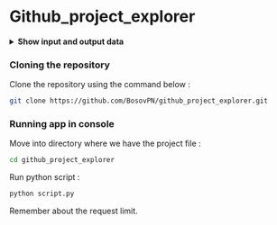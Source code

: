 # Github_project_explorer

<details>
<summary><b>Show input and output data</b></summary>

```plaintext
Enter your GitHub username: BosovPN
Enter your repository name: cryptocurrency_tracker
Enter your GitHub token (optional):
Do you want to save the output to a file or display in console? (file/console): file
Enter the folder path to save the file (or press enter for current directory): 

Result:
Output saved to .\cryptocurrency_tracker_details.txt (For this input example)

cryptocurrency_tracker_details.txt file info:
Repository Structure:
├── README.md
├── backend/
│   ├── .dockerignore
│   ├── Dockerfile
│   ├── requirements.txt
│   ├── src/
│   │   ├── config.py
│   │   ├── http_client.py
│   │   ├── __init__.py
│   │   ├── main.py
│   │   ├── router.py
├── frontend/
│   ├── .dockerignore
│   ├── .eslintrc.cjs
│   ├── Dockerfile
│   ├── README.md
│   ├── index.html
│   ├── package-lock.json
│   ├── package.json
│   ├── postcss.config.cjs
│   ├── src/
│   │   ├── App.jsx
│   │   ├── components/
│   │   │   ├── CryptocurrencyCard.jsx
│   │   ├── index.css
│   │   ├── main.jsx
│   ├── tailwind.config.js
│   ├── vite.config.js
```

```bash
backend/src/config.py
from pydantic_settings import BaseSettings, SettingsConfigDict
class Settings(BaseSettings):
    CMC_API_KEY: str
    model_config = SettingsConfigDict(env_file='.env')
settings = Settings()
```

```bash
backend/src/http_client.py
from aiohttp import ClientSession
from async_lru import alru_cache
class HttpClient:
    def __init__(self, base_url: str, service: str, api_key: str):
        self._session = ClientSession(
            base_url=base_url,
            headers={
                service: api_key,
            }
        )
class CMCHttpClient(HttpClient):
    @alru_cache(ttl=300)
    async def get_listings(self):
        async with self._session.get('/v1/cryptocurrency/listings/latest') as resp:
            result = await resp.json()
            return result["data"]
    @alru_cache(ttl=300)
    async def get_currency(self, currency_id: int):
        async with self._session.get(
            '/v2/cryptocurrency/quotes/latest',
            params={'id': currency_id}
        ) as resp:
            result = await resp.json()
            return result["data"][str(currency_id)]
```

```bash
Other files
```
</details>

### Cloning the repository

Clone the repository using the command below :
```bash
git clone https://github.com/BosovPN/github_project_explorer.git
```

### Running app in console

Move into directory where we have the project file : 
```bash
cd github_project_explorer
```

Run python script : 
```bash
python script.py
```

Remember about the request limit.
